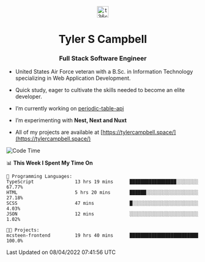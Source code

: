 <p align="center">
<a href="https://www.linkedin.com/in/t36campbell" target="blank"><img align="center" src="https://ik.imagekit.io/t36campbell/Portfolio/linkedin.png.original_m8bbGgPh6.png" alt="t36campbell" height="30" width="30" /></a>
</p>
<h1 align="center">Tyler S Campbell</h1>
<h3 align="center">Full Stack Software Engineer</h3>

* United States Air Force veteran with a B.Sc. in Information Technology specializing in Web Application Development. 

* Quick study, eager to cultivate the skills needed to become an elite developer.

* I’m currently working on [periodic-table-api](https://github.com/t36campbell/periodic-table-api)

* I’m experimenting with **Nest, Next and Nuxt**

* All of my projects are available at [https://tylercampbell.space/](https://tylercampbell.space/)

<!--START_SECTION:waka-->
![Code Time](http://img.shields.io/badge/Code%20Time-1%2C556%20hrs%2020%20mins-blue)

📊 **This Week I Spent My Time On** 

```text
💬 Programming Languages: 
TypeScript               13 hrs 19 mins      █████████████████░░░░░░░░   67.77% 
HTML                     5 hrs 20 mins       ██████░░░░░░░░░░░░░░░░░░░   27.18% 
SCSS                     47 mins             █░░░░░░░░░░░░░░░░░░░░░░░░   4.03% 
JSON                     12 mins             ░░░░░░░░░░░░░░░░░░░░░░░░░   1.02%

🐱‍💻 Projects: 
mcsteen-frontend         19 hrs 40 mins      █████████████████████████   100.0%

```


 Last Updated on 08/04/2022 07:41:56 UTC
<!--END_SECTION:waka-->
